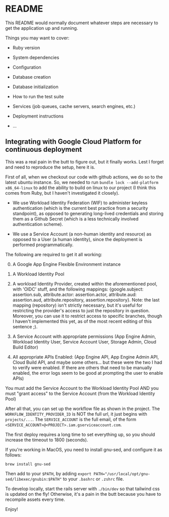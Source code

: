 # README

This README would normally document whatever steps are necessary to get the
application up and running.

Things you may want to cover:

- Ruby version

- System dependencies

- Configuration

- Database creation

- Database initialization

- How to run the test suite

- Services (job queues, cache servers, search engines, etc.)

- Deployment instructions

- ...

## Integrating with Google Cloud Platform for continuous deployment

This was a real pain in the butt to figure out, but it finally works. Lest I forget and need to reproduce the setup, here it is.

First of all, when we checkout our code with github actions, we do so to the latest ubuntu instance. So, we needed to run `bundle lock --add-platform x86_64-linux` to add the ability to build on linux to our project (I think this comes from Ruby, but I haven't investigated it closely).

- We use Workload Identity Federation (WIF) to administer keyless authentication (which is the current best practice from a security standpoint), as opposed to generating long-lived credentials and storing them as a Github Secret (which is a less technically involved authentication scheme).

- We use a Service Account (a non-human identity and resource) as opposed to a User (a human identity), since the deployment is performed programmatically.

The following are required to get it all working:

0. A Google App Engine Flexible Environment instance

1. A Workload Identity Pool

2. A workload Identity Provider, created within the aforementioned pool, with 'OIDC' stuff, and the following mappings: {google.subject: assertion.sub, attribute.actor: assertion.actor, attribute.aud: assertion.aud, attribute.repository, assertion.repository}. Note: the last mapping (repository) isn't strictly necessary, but it's useful for restricting the provider's access to just the repository in question. Moreover, you can use it to restrict access to specific branches, though I haven't implemented this yet, as of the most recent editing of this sentence ;).

3. A Service Account with appropriate permissions (App Engine Admin, Workload Identity User, Service Account User, Storage Admin, Cloud Build Editor)

4. All appropriate APIs Enabled: (App Engine API, App Engine Admin API, Cloud Build API, and maybe some others... but these were the two I had to verify were enabled. If there are others that need to be manually enabled, the error logs seem to be good at prompting the user to enable APIs)

You must add the Service Account to the Workload Identity Pool AND you must "grant access" to the Service Account (from the Workload Identity Pool)

After all that, you can set up the workflow file as shown in the project. The `WORKFLOW_IDENTITY_PROVIDER_ID` is NOT the full url, it just begins with `projects/...`. The `SERVICE_ACCOUNT` is the full email, of the form `<SERVICE_ACCOUNT>@<PROJECT>.iam.gserviceaccount.com`.

The first deploy requires a long time to set everything up, so you should increase the timeout to 1800 (seconds).

If you're working in MacOS, you need to install gnu-sed, and configure it as follows:

`brew install gnu-sed`

Then add to your `$PATH`, by adding `export PATH="/usr/local/opt/gnu-sed/libexec/gnubin:$PATH"` to your `.bashrc` or `.zshrc` file.

To develop locally, start the rails server with `./bin/dev` so that tailwind css is updated on the fly! Otherwise, it's a pain in the butt because you have to recompile assets every time.

Enjoy!
